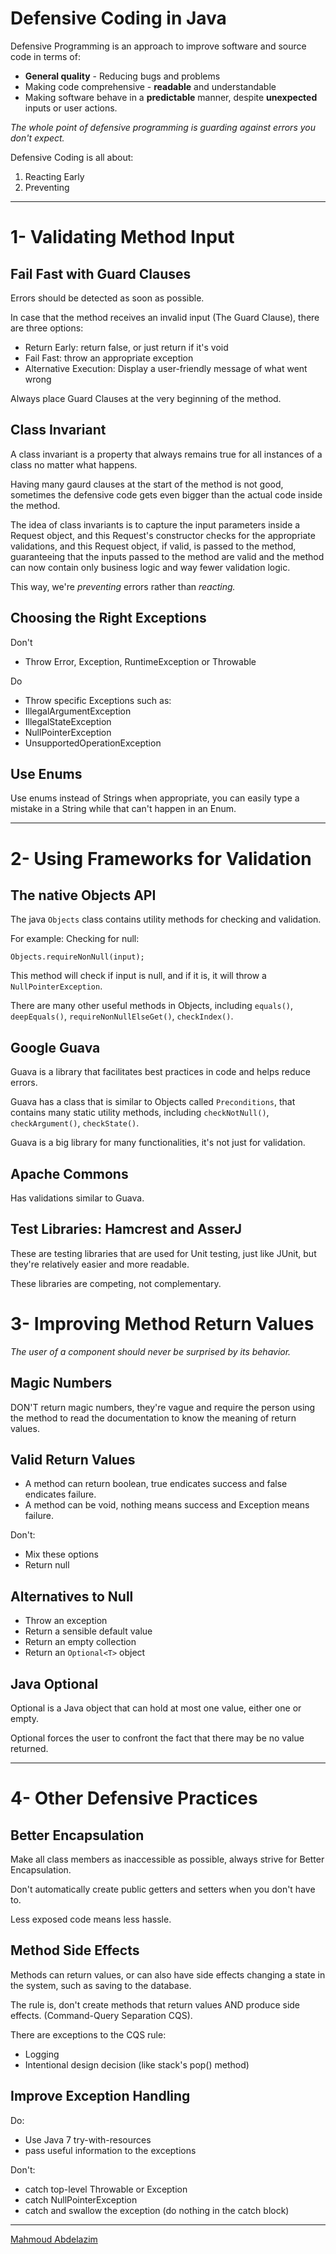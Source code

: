 # Defensive Coding in Java
Defensive Programming is an approach to improve software and source code in terms of:
- <b>General quality</b> - Reducing bugs and problems
- Making code comprehensive - <b>readable</b> and understandable
- Making software behave in a <b>predictable</b> manner, despite <b>unexpected</b> inputs or user actions.

<i>The whole point of defensive programming is guarding against errors you don't expect.</i>

Defensive Coding is all about:
1. Reacting Early
2. Preventing

<hr>

# 1- Validating Method Input

## Fail Fast with Guard Clauses
Errors should be detected as soon as possible.

In case that the method receives an invalid input (The Guard Clause), there are three options:
- Return Early: return false, or just return if it's void
- Fail Fast: throw an appropriate exception
- Alternative Execution: Display a user-friendly message of what went wrong

Always place Guard Clauses at the very beginning of the method.

## Class Invariant
A class invariant is a property that always remains true for all instances of a class no matter what happens.

Having many gaurd clauses at the start of the method is not good, sometimes the defensive code gets even bigger than the actual code inside the method.

The idea of class invariants is to capture the input parameters inside a Request object, and this Request's constructor checks for the appropriate validations, and this Request object, if valid, is passed to the method, guaranteeing that the inputs passed to the method are valid and the method can now contain only business logic and way fewer validation logic.

This way, we're <i> preventing </i> errors rather than <i> reacting.</i>

## Choosing the Right Exceptions
Don't
- Throw Error, Exception, RuntimeException or Throwable

Do
- Throw specific Exceptions such as:
- IllegalArgumentException
- IllegalStateException
- NullPointerException
- UnsupportedOperationException

## Use Enums
Use enums instead of Strings when appropriate, you can easily type a mistake in a String while that can't happen in an Enum.

<hr>

# 2- Using Frameworks for Validation

## The native Objects API
The java `Objects` class contains utility methods for checking and validation.

For example: Checking for null:
```
Objects.requireNonNull(input);
```
This method will check if input is null, and if it is, it will throw a `NullPointerException`.

There are many other useful methods in Objects, including `equals()`, `deepEquals()`, `requireNonNullElseGet()`, `checkIndex()`.

## Google Guava
Guava is a library that facilitates best practices in code and helps reduce errors.

Guava has a class that is similar to Objects called `Preconditions`, that contains many static utility methods, including `checkNotNull()`, `checkArgument()`, `checkState()`.

Guava is a big library for many functionalities, it's not just for validation.

## Apache Commons
Has validations similar to Guava.

## Test Libraries: Hamcrest and AsserJ
These are testing libraries that are used for Unit testing, just like JUnit, but they're relatively easier and more readable.

These libraries are competing, not complementary.

# 3- Improving Method Return Values
<i>The user of a component should never be surprised by its behavior. </i>

## Magic Numbers
DON'T return magic numbers, they're vague and require the person using the method to read the documentation to know the meaning of return values.

## Valid Return Values
- A method can return boolean, true endicates success and false endicates failure.
- A method can be void, nothing means success and Exception means failure.

Don't:
- Mix these options
- Return null

## Alternatives to Null
- Throw an exception
- Return a sensible default value
- Return an empty collection
- Return an `Optional<T>` object

## Java Optional
Optional is a Java object that can hold at most one value, either one or empty.

Optional forces the user to confront the fact that there may be no value returned.

<hr>

# 4- Other Defensive Practices

## Better Encapsulation
Make all class members as inaccessible as possible, always strive for Better Encapsulation. 

Don't automatically create public getters and setters when you don't have to.

Less exposed code means less hassle.

## Method Side Effects
Methods can return values, or can also have side effects changing a state in the system, such as saving to the database.

The rule is, don't create methods that return values AND produce side effects. (Command-Query Separation CQS).

There are exceptions to the CQS rule:
- Logging
- Intentional design decision (like stack's pop() method)

## Improve Exception Handling
Do:
- Use Java 7 try-with-resources
- pass useful information to the exceptions

Don't:
- catch top-level Throwable or Exception
- catch NullPointerException
- catch and swallow the exception (do nothing in the catch block)


<hr>

[Mahmoud Abdelazim](https://github.com/MahmoudAbdelazim)